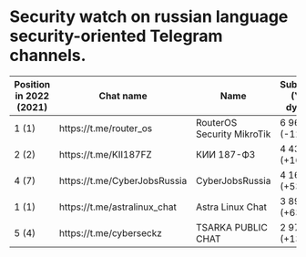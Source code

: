 # Security watch on russian language security-oriented Telegram channels. 


<table>
  <thead>
    <tr>
      <th>Position in 2022 (2021)</th>
            <th>Chat name</th>
      <th>Name</th>
      <th>Subscribers (Yearly dynamic)</th>
    </tr>
    </thead>
  <tr><td>1 (1)</td><td>https://t.me/router_os</td><td>RouterOS Security MikroTik</td><td>6 966 (-12%)</td></tr>
  <tr><td>2 (2)</td><td>https://t.me/KII187FZ</td><td>КИИ 187-ФЗ</td><td>4 434 (+16%)</td></tr>
  <tr><td>4 (7)</td><td>https://t.me/CyberJobsRussia</td><td>CyberJobsRussia</td><td>4 167 (+53%)</td></tr>
  <tr><td>1 (1)</td><td>https://t.me/astralinux_chat</td><td>Astra Linux Chat</td><td>3 896 (+63%)</td></tr>
  <tr><td>5 (4)</td><td>https://t.me/cyberseckz</td><td>TSARKA PUBLIC CHAT</td><td>2 971 (+13%)</td></tr>



  
                


  </table>
